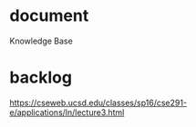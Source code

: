 # document
Knowledge Base

# backlog

https://cseweb.ucsd.edu/classes/sp16/cse291-e/applications/ln/lecture3.html

